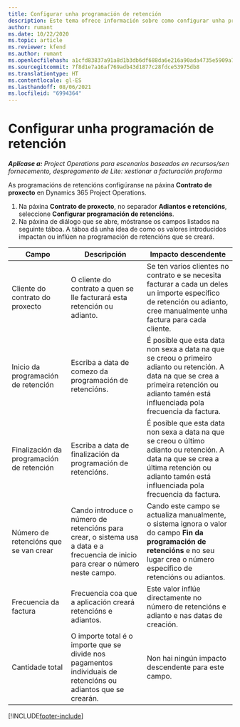 ```yaml
---
title: Configurar unha programación de retención
description: Este tema ofrece información sobre como configurar unha programación de retencións en Project Operations.
author: rumant
ms.date: 10/22/2020
ms.topic: article
ms.reviewer: kfend
ms.author: rumant
ms.openlocfilehash: a1cfd83837a91a8d1b3db6df688da6e216a90ada4735e5909a7e8cb26b87247d
ms.sourcegitcommit: 7f8d1e7a16af769adb43d1877c28fdce53975db8
ms.translationtype: HT
ms.contentlocale: gl-ES
ms.lasthandoff: 08/06/2021
ms.locfileid: "6994364"
---
```

# <a name="set-up-a-retainer-schedule"></a>Configurar unha programación de retención

_**Aplícase a:** Project Operations para escenarios baseados en recursos/sen fornecemento, despregamento de Lite: xestionar a facturación proforma_

As programacións de retencións configúranse na páxina **Contrato de proxecto** en Dynamics 365 Project Operations.

1. Na páxina **Contrato de proxecto**, no separador **Adiantos e retencións**, seleccione **Configurar programación de retencións**.
2. Na páxina de diálogo que se abre, móstranse os campos listados na seguinte táboa. A táboa dá unha idea de como os valores introducidos impactan ou inflúen na programación de retencións que se creará.

| Campo | Descripción | Impacto descendente |
| --- | --- | --- |
| Cliente do contrato do proxecto | O cliente do contrato a quen se lle facturará esta retención ou adianto. | Se ten varios clientes no contrato e se necesita facturar a cada un deles un importe específico de retención ou adianto, cree manualmente unha factura para cada cliente. |
| Inicio da programación de retención | Escriba a data de comezo da programación de retencións. | É posible que esta data non sexa a data na que se creou o primeiro adianto ou retención. A data na que se crea a primeira retención ou adianto tamén está influenciada pola frecuencia da factura. |
| Finalización da programación de retención | Escriba a data de finalización da programación de retencións. | É posible que esta data non sexa a data na que se creou o último adianto ou retención. A data na que se crea a última retención ou adianto tamén está influenciada pola frecuencia da factura. |
| Número de retencións que se van crear | Cando introduce o número de retencións para crear, o sistema usa a data e a frecuencia de inicio para crear o número neste campo. | Cando este campo se actualiza manualmente, o sistema ignora o valor do campo **Fin da programación de retencións** e no seu lugar crea o número específico de retencións ou adiantos. |
| Frecuencia da factura | Frecuencia coa que a aplicación creará retencións e adiantos. | Este valor inflúe directamente no número de retencións e adianto e nas datas de creación. |
| Cantidade total | O importe total é o importe que se divide nos pagamentos individuais de retencións ou adiantos que se crearán. | Non hai ningún impacto descendente para este campo. |


[!INCLUDE[footer-include](../../includes/footer-banner.md)]